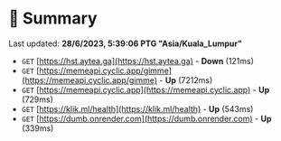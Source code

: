 # 📖 Summary
Last updated: **28/6/2023, 5:39:06 PTG "Asia/Kuala_Lumpur"**

- `GET` [https://hst.aytea.ga](https://hst.aytea.ga) - **Down** (121ms)
- `GET` [https://memeapi.cyclic.app/gimme](https://memeapi.cyclic.app/gimme) - **Up** (7212ms)
- `GET` [https://memeapi.cyclic.app](https://memeapi.cyclic.app) - **Up** (729ms)
- `GET` [https://klik.ml/health](https://klik.ml/health) - **Up** (543ms)
- `GET` [https://dumb.onrender.com](https://dumb.onrender.com) - **Up** (339ms)
